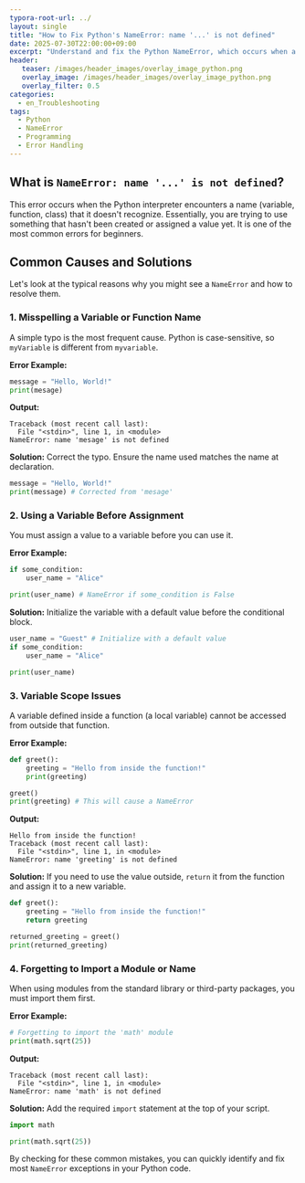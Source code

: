 ```yaml
---
typora-root-url: ../
layout: single
title: "How to Fix Python's NameError: name '...' is not defined"
date: 2025-07-30T22:00:00+09:00
excerpt: "Understand and fix the Python NameError, which occurs when a variable or function is used before it's defined. Learn common causes like typos and scope issues."
header:
   teaser: /images/header_images/overlay_image_python.png
   overlay_image: /images/header_images/overlay_image_python.png
   overlay_filter: 0.5
categories:
  - en_Troubleshooting
tags:
  - Python
  - NameError
  - Programming
  - Error Handling
---
```


## What is `NameError: name '...' is not defined`?

This error occurs when the Python interpreter encounters a name (variable, function, class) that it doesn't recognize.
Essentially, you are trying to use something that hasn't been created or assigned a value yet.
It is one of the most common errors for beginners.

## Common Causes and Solutions

Let's look at the typical reasons why you might see a `NameError` and how to resolve them.

### 1. Misspelling a Variable or Function Name

A simple typo is the most frequent cause. Python is case-sensitive, so `myVariable` is different from `myvariable`.

**Error Example:**
```python
message = "Hello, World!"
print(mesage)
```

**Output:**
```
Traceback (most recent call last):
  File "<stdin>", line 1, in <module>
NameError: name 'mesage' is not defined
```

**Solution:**
Correct the typo. Ensure the name used matches the name at declaration.

```python
message = "Hello, World!"
print(message) # Corrected from 'mesage'
```

### 2. Using a Variable Before Assignment

You must assign a value to a variable before you can use it.

**Error Example:**
```python
if some_condition:
    user_name = "Alice"

print(user_name) # NameError if some_condition is False
```

**Solution:**
Initialize the variable with a default value before the conditional block.

```python
user_name = "Guest" # Initialize with a default value
if some_condition:
    user_name = "Alice"

print(user_name)
```

### 3. Variable Scope Issues

A variable defined inside a function (a local variable) cannot be accessed from outside that function.

**Error Example:**
```python
def greet():
    greeting = "Hello from inside the function!"
    print(greeting)

greet()
print(greeting) # This will cause a NameError
```

**Output:**
```
Hello from inside the function!
Traceback (most recent call last):
  File "<stdin>", line 1, in <module>
NameError: name 'greeting' is not defined
```

**Solution:**
If you need to use the value outside, `return` it from the function and assign it to a new variable.

```python
def greet():
    greeting = "Hello from inside the function!"
    return greeting

returned_greeting = greet()
print(returned_greeting)
```

### 4. Forgetting to Import a Module or Name

When using modules from the standard library or third-party packages, you must import them first.

**Error Example:**
```python
# Forgetting to import the 'math' module
print(math.sqrt(25))
```

**Output:**
```
Traceback (most recent call last):
  File "<stdin>", line 1, in <module>
NameError: name 'math' is not defined
```

**Solution:**
Add the required `import` statement at the top of your script.

```python
import math

print(math.sqrt(25))
```

By checking for these common mistakes, you can quickly identify and fix most `NameError` exceptions in your Python code.

